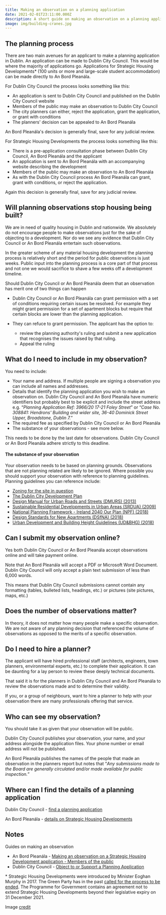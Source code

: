 ```yaml
---
title: Making an observation on a planning application
date: 2021-02-01T23:11:00.000Z
description: A short guide on making an observation on a planning application in Dublin
image: img/building-cranes.jpg
---
```

## The planning process

There are two main avenues for an applicant to make a planning application in Dublin. An application can be made to Dublin City Council. This would be where the majority of applications go. Applications for Strategic Housing Developments* (100 units or more and large-scale student accommodation) can be made directly to An Bord Pleanála.

For Dublin City Council the process looks something like this:

* An application is sent to Dublin City Council and published on the Dublin City Council website
* Members of the public may make an observation to Dublin City Council
* The city planners can either, reject the application, grant the application, or grant with conditions
* The planners' decision can be appealed to An Bord Pleanála

An Bord Pleanála's decision is generally final, save for any judicial review.

For Strategic Housing Developments the process looks something like this:

* There is a pre-application consultation phase between Dublin City Council, An Bord Pleanála and the applicant
* An application is sent to An Bord Pleanála with an accompanying website describing the development
* Members of the public may make an observation to An Bord Pleanála
* As with the Dublin City Council process An Bord Pleanála can grant, grant with conditions, or reject the application.

Again this decision is generally final, save for any judicial review.

## Will planning observations stop housing being built?

We are in need of quality housing in Dublin and nationwide. We absolutely do not encourage people to make observations just for the sake of objecting to a development. Nor do we see any evidence that Dublin City Council or An Bord Pleanála entertain such observations.

In the greater scheme of any material housing development the planning process is relatively short and the period for public observations is just weeks. Public input into the planning process is a core part of that process and not one we would sacrifice to shave a few weeks off a development timeline.

Should Dublin City Council or An Bord Pleanála deem that an observation has merit one of two things can happen

* Dublin City Council or An Bord Pleanála can grant permission with a set of conditions requiring certain issues be resolved.  For example they might grant permission for a set of apartment blocks but require that certain blocks are lower than the planning application. 
* They can refuce to grant permission. The applicant has the option to:

  * review the planning authority's ruling and submit a new application that recognises the issues raised by that ruling.
  * Appeal the ruling

## What do I need to include in my observation?

You need to include:

* Your name and address. If multiple people are signing a observation you can include all names and addresses.
* Details that identify the planning application you wish to make an observation on. Dublin City Council and An Bord Pleanála have numeric identifiers but probably best to be explicit and include the street address e.g. “*Planning Application Ref: 3966/20 17-21 Foley Street*” or “*Case No. 308841: Hendrons' Building and wider site, 36-40 Dominick Street Upper, Broadstone, Dublin 7.*”
* The required fee as specified by Dublin City Council or An Bord Pleanála
* The substance of your observations - see more below.

This needs to be done by the last date for observations. Dublin City Council or An Bord Pleanála adhere strictly to this deadline.

#### The substance of your observation

Your observation needs to be based on planning grounds. Observations that are not planning related are likely to be ignored. Where possible you should support your observation with reference to planning guidelines. Planning guidelines you can reference include:

* [Zoning for the site in question](https://myplan.ie/)
* [The Dublin City Development Plan](https://www.dublincity.ie/dublin-city-development-plan-2016-2022) 
* [Design Manual for Urban Roads and Streets (DMURS) (2013)](https://www.dmurs.ie/)
* [Sustainable Residential Developments in Urban Areas (SRDUA) (2009)](https://www.gov.ie/en/publication/a9965-sustainable-residential-developments-in-urban-areas-guidelines-for-planning-authorities/)
* [National Planning Framework - Ireland 2040 Our Plan (NPF) (2018)](https://www.gov.ie/en/publication/daa56-national-planning-framework-ireland-2040-our-plan-npf-2018/)
* [Design Standards for New Apartments (DSfNA) (2018)](https://www.gov.ie/en/publication/15f0b-design-standards-for-new-apartments-dsfna-2018/)
* [Urban Development and Building Height Guidelines (UD&BHG) (2018)](https://www.gov.ie/en/publication/93d22-urban-development-and-building-height-guidelines-ud-bhg-2018/)

## Can I submit my observation online?

Yes both Dublin City Council or An Bord Pleanála accept observations online and will take payment online.

Note that An Bord Pleanála will accept a PDF or Microsoft Word Document. Dublin City Council will only accept a plain text submission of less than 6,000 words.

This means that Dublin City Council submissions cannot contain any formatting (tables, bulleted lists, headings, etc.) or pictures (site pictures, maps, etc.)

## Does the number of observations matter?

In theory, it does not matter how many people make a specific observation. We are not aware of any planning decision that referenced the volume of observations as opposed to the merits of a specific observation.

## Do I need to hire a planner?

The applicant will have hired professional staff (architects, engineers, town planners, environmental experts, etc.) to complete their application. It can be daunting for a lay person to review these deeply technical documents.

That said it is for the planners in Dublin City Council and An Bord Pleanála to review the observations made and to determine their validity.

If you, or a group of neighbours, want to hire a planner to help with your observation there are many professionals offering that service.

## Who can see my observation?

You should take it as given that your observation will be public.

Dublin City Council publishes your observation, your name, and your address alongside the application files. Your phone number or email address will not be published.

An Bord Pleanála publishes the names of the people that made an observation in the planners report but notes that “*Any submissions made to the Board are generally circulated and/or made available for public inspection.*”

## Where can I find the details of a planning application

Dublin City Council - [find a planning application](https://www.dublincity.ie/residential/planning/planning-applications/find-planning-application)

An Bord Pleanála - [details on Strategic Housing Developments](http://www.pleanala.ie/shd/applications/index.htm)

## Notes

Guides on making an observation

* An Bord Pleanála - [Making an observation on a Strategic Housing Development application - Members of the public](http://www.pleanala.ie/shd/applications/SHD_Observation_Public.htm)
* Dublin City Council - [Object to or Support a Planning Application](https://www.dublincity.ie/residential/planning/planning-applications/object-or-support-planning-application)

\* Strategic Housing Developments were introduced by Minister Eoghan Murphy in 2017. The Green Party has in the past [called for the process to be ended](https://www.greenparty.ie/minister-should-end-strategic-housing-development-process-and-properly-resource-local-planning-authorities-instead/). The Programme for Government contains an agreement not to extend Strategic Housing Developments beyond their legislative expiry on 31 December 2021.

Image [credit](https://commons.wikimedia.org/wiki/File:THE_NORTH_WALL-AS_SEEN_FROM_SIR_JOHN_ROGERSON%27S_QUAY--158801_(49341352271).jpg)